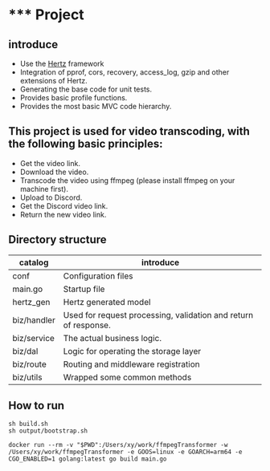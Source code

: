 # *** Project

## introduce

- Use the [Hertz](https://github.com/cloudwego/hertz/) framework
- Integration of pprof, cors, recovery, access_log, gzip and other extensions of Hertz.
- Generating the base code for unit tests.
- Provides basic profile functions.
- Provides the most basic MVC code hierarchy.

## This project is used for video transcoding, with the following basic principles:

- Get the video link.
- Download the video.
- Transcode the video using ffmpeg (please install ffmpeg on your machine first).
- Upload to Discord.
- Get the Discord video link.
- Return the new video link.


## Directory structure

|  catalog   | introduce  |
|  ----  | ----  |
| conf  | Configuration files |
| main.go  | Startup file |
| hertz_gen  | Hertz generated model |
| biz/handler  | Used for request processing, validation and return of response. |
| biz/service  | The actual business logic. |
| biz/dal  | Logic for operating the storage layer |
| biz/route  | Routing and middleware registration |
| biz/utils  | Wrapped some common methods |

## How to run

```shell
sh build.sh
sh output/bootstrap.sh
```

```shell
docker run --rm -v "$PWD":/Users/xy/work/ffmpegTransformer -w /Users/xy/work/ffmpegTransformer -e GOOS=linux -e GOARCH=arm64 -e CGO_ENABLED=1 golang:latest go build main.go 
```
